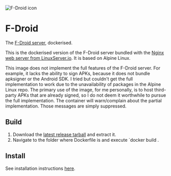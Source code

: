 ![F-Droid icon](https://raw.githubusercontent.com/austozi/selfhosted/main/fdroidserver/fdroid.svg)

# F-Droid

The [F-Droid server](https://gitlab.com/fdroid/fdroidserver), dockerised.

This is the dockerised version of the F-Droid server bundled with the [Nginx web server from LinuxServer.io](https://hub.docker.com/r/linuxserver/nginx). It is based on Alpine Linux.

This image does not implement the full features of the F-Droid server. For example, it lacks the ability to sign APKs, because it does not bundle apksigner or the Android SDK. I tried but couldn't get the full implementation to work due to the unavailability of packages in the Alpine Linux repo. The primary use of the image, for me personally, is to host third-party APKs that are already signed, so I do not deem it worthwhile to pursue the full implementation. The container will warn/complain about the partial implementation. Those messages are simply suppressed.

## Build

1. Download the [latest release tarball](https://github.com/austozi/docker-fdroidserver/releases/latest) and extract it.
2. Navigate to the folder where Dockerfile is and execute `docker build .

## Install

See installation instructions [here](https://github.com/austozi/selfhosted/tree/main/fdroidserver).
